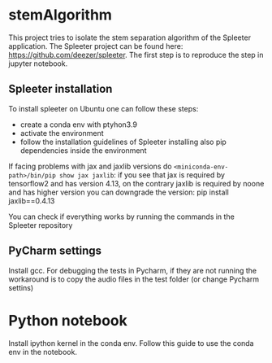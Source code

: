 # stemAlgorithm
This project tries to isolate the stem separation algorithm of the Spleeter application.
The Spleeter project can be found here: https://github.com/deezer/spleeter.
The first step is to reproduce the step in jupyter notebook.

## Spleeter installation
To install spleeter on Ubuntu one can follow these steps:
- create a conda env with ptyhon3.9
- activate the environment
- follow the installation guidelines of Spleeter installing also pip dependencies inside the environment

If facing problems with jax and jaxlib versions do `<miniconda-env-path>/bin/pip show jax jaxlib`: if you see that jax is required by tensorflow2 and has version 4.13, on the contrary jaxlib is required by noone and has higher version you can downgrade the version: pip install jaxlib==0.4.13

You can check if everything works by running the commands in the Spleeter repository

## PyCharm settings
Install gcc. For debugging the tests in Pycharm, if they are not running the workaround is to copy the audio files in the test folder (or change Pycharm settins)

# Python notebook
Install ipython kernel in the conda env.
Follow this guide to use the conda env in the notebook.


